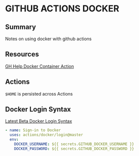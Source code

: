 # GITHUB ACTIONS DOCKER

## Summary

Notes on using docker with github actions

## Resources

[GH Help Docker Container Action](https://help.github.com/en/articles/creating-a-docker-container-action)

## Actions

`$HOME` is persisted across Actions

## Docker Login Syntax

[Latest Beta Docker Login Syntax](https://github.com/actions/docker/issues/28)

```yaml
- name: Sign-in to Docker
  uses: actions/docker/login@master
  env:
    DOCKER_USERNAME: ${{ secrets.GITHUB_DOCKER_USERNAME }}
    DOCKER_PASSWORD: ${{ secrets.GITHUB_DOCKER_PASSWORD }}
```
